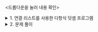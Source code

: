 <드롭다운을 눌러 내용 확인>
<details> <summary> 1. 연결 리스트를 사용한 다항식 덧셈 프로그램 </summary>
<div markdown="1">
	
```c
#define _CRT_SECURE_NO_WARNINGS
#include <stdio.h>
#include <stdlib.h>


// 노드 타입
typedef struct ListNode {
	int coef;
	int expon;
	struct ListNode* link;
} ListNode;

// 연결 리스트 헤더
typedef struct ListType { // 리스트 헤더 타입
	int size;
	ListNode* head;
	ListNode* tail;
} ListType;

// 오류 함수
void error(char* message)
{
	fprintf(stderr, "%s\n", message);
	exit(1);
}

// 리스트 헤더 생성 함수
ListType* create() {
	ListType * plist = (ListType*)malloc(sizeof(ListType));
	plist->size = 0;
	plist->head = plist->tail = NULL;
	return plist;
}

// plist는 연결 리스트의 헤더를 가리키는 포인터, coef는 계수, expon는 지수
void insert_last(ListType* plist, int coef, int expon)
{
	ListNode* temp =
		(ListNode*)malloc(sizeof(ListNode));
	if (temp == NULL) error("메모리 할당 에러");
	temp->coef = coef;
	temp->expon = expon;
	temp->link = NULL;
	if (plist->tail == NULL) {
		plist->head = plist->tail = temp;
	}
	else {
		plist->tail->link = temp;
		plist->tail = temp;
	}
	plist->size++;
}

// list3 = list1 + list2
void poly_add(ListType* plist1, ListType* plist2, ListType* plist3)
{
	ListNode* a = plist1->head;
	ListNode* b = plist2->head;
	int sum;
	while (a && b) {
		if (a->expon == b->expon) { // a의 차수 > b의 차수
			sum = a->coef + b->coef;
			if (sum != 0) insert_last(plist3, sum, a->expon);
			a = a->link; b = b->link;
		}
		else if (a->expon > b->expon) { // a의 차수 == b의 차수
			insert_last(plist3, a->coef, a->expon);
			a = a->link;
		}
		else { // a의 차수 < b의 차수
			insert_last(plist3, b->coef, b->expon);
			b = b->link;
		}
	}
	// a나 b중의 하나가 먼저 끝나게 되면 남아있는 항들을 모두 결과 다항식으로 복사
	for (; a != NULL; a = a->link)
		insert_last(plist3, a->coef, a->expon);
	for (; b != NULL; b = b->link)
		insert_last(plist3, b->coef, b->expon);
}

//연결 리스트 접속을 통한 다항식 출력 함수
void poly_print(ListType* plist)
{
	ListNode* p = plist->head;
	printf("polynomial = ");
	printf("%d^%d", p->coef, p->expon);
	p = p->link;
	for (; p; p = p->link) {
		printf(" + %d^%d", p->coef, p->expon);
	}
	printf("\n");
}

int main(void)
{
	ListType* list1, * list2, * list3;
	// 연결 리스트 헤더 생성
	list1 = create();
	list2 = create();
	list3 = create();
	// 다항식 1을 생성
	insert_last(list1, 3, 12);
	insert_last(list1, 2, 8);
	insert_last(list1, 1, 0);
	// 다항식 2를 생성
	insert_last(list2, 8, 12);
	insert_last(list2, -3, 10);
	insert_last(list2, 10, 6);
	poly_print(list1);
	poly_print(list2);
	// 다항식 3 = 다항식 1 + 다항식 2
	poly_add(list1, list2, list3);
	poly_print(list3);
	free(list1); free(list2); free(list3);
}
```

![image](https://user-images.githubusercontent.com/51956616/202977958-0815ac79-70b4-46a3-8d50-d66f4fd64710.png)

</div>
</details>
	

<details> <summary> 2. 문제 풀이 </summary>
<div markdown="1"> 
	1. 다음 중 리스트에 대한 설명으로 틀린 것은?
① '일정한 순서'의 나열
② 어떤 정의에 의해서 결정된 '논리적인 순서'의 나열
③ 리스트를 포인터로 구현할 경우에는 배열에 비해서 추가적인 메모리 공간이 필요하다.
④ 메모리 공간에서의 물리적인 위치가 논리적인 위치와 동일하다.

2. 다음 프로그램은 2개의 노드로 구성된 연결 리스트의 노드 생성과 연결에 관한 프로그램이다. [가]와 [나]에 알맞은 것은 무엇인가?

</div>
</details>
